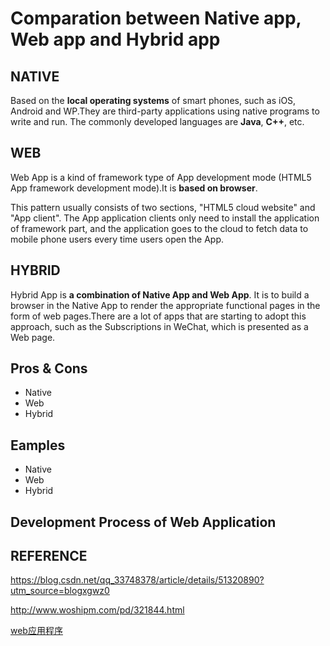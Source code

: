 # **Comparation between Native app, Web app and Hybrid app**

## **NATIVE**

Based on the **local operating systems** of smart phones, such as iOS, Android and WP.They are third-party applications using native programs to write and run. The commonly developed languages are **Java**, **C++**, etc.

## **WEB**

Web App is a kind of framework type of App development mode (HTML5 App framework development mode).It is **based on browser**.

This pattern usually consists of  two sections, "HTML5 cloud website" and "App client". The App application clients only need to install the application of framework part, and the application goes to the cloud to fetch data to mobile phone users every time users open the App.

## **HYBRID**

Hybrid App is **a combination of Native App and Web App**. It is to build a browser in the Native App to render the appropriate functional pages in the form of web pages.There are a lot of apps that are starting to adopt this approach, such as the Subscriptions in WeChat, which is presented as a Web page.

## **Pros & Cons**

* Native
* Web
* Hybrid
  
## **Eamples**

* Native
* Web
* Hybrid
  
## **Development Process of Web Application**

## **REFERENCE**

https://blog.csdn.net/qq_33748378/article/details/51320890?utm_source=blogxgwz0

http://www.woshipm.com/pd/321844.html

[web应用程序](https://baike.baidu.com/item/web%E5%BA%94%E7%94%A8%E7%A8%8B%E5%BA%8F/2498090?fr=aladdin)
